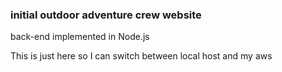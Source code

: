 ### initial outdoor adventure crew website

back-end implemented in Node.js

This is just here so I can switch between local host and my aws
